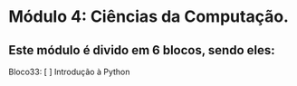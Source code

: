 # Módulo 4: Ciências da Computação.

## Este módulo é divido em 6 blocos, sendo eles:

Bloco33: [ ] Introdução à Python
